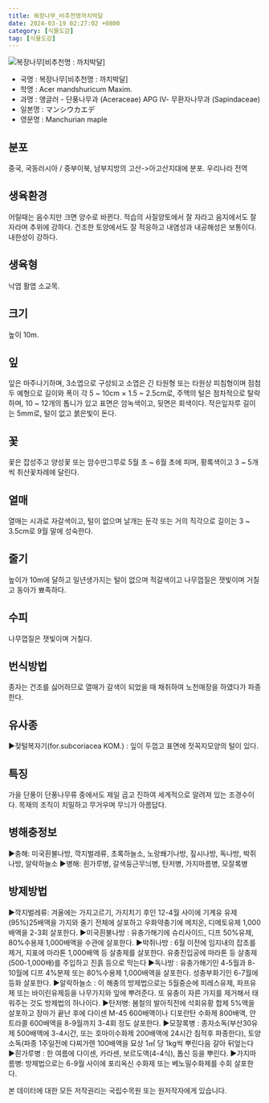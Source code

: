 ```yaml
---
title: 복장나무_비추천명까치박달
date: 2024-03-19 02:27:02 +0800
category: [식물도감]
tag: [식물도감]
---
```




![복장나무[비추천명 : 까치박달]](/fileUpload/plants/basic/Aceraceae/Acer/2231/1_th2.JPG)
- 국명 : 복장나무[비추천명 : 까치박달]
- 학명 : Acer mandshuricum Maxim.
- 과명 : 앵글러 - 단풍나무과 (Aceraceae) APG Ⅳ- 무환자나무과 (Sapindaceae)
- 일본명 : マンシウカエデ
- 영문명 : Manchurian maple


## 분포
중국, 국동러시아 / 중부이북, 남부지방의 고산->아고산지대에 분포. 우리나라 전역
## 생육환경
어릴때는 음수지만 크면 양수로 바뀐다. 적습의 사질양토에서 잘 자라고 음지에서도 잘 자라며 추위에 강하다. 건조한 토양에서도 잘 적응하고 내염성과 내공해성은 보통이다. 내한성이 강하다.
## 생육형
낙엽 활엽 소교목. 
## 크기
높이 10m.
## 잎
잎은 마주나기하며, 3소엽으로 구성되고 소엽은 긴 타원형 또는 타원상 피침형이며 점첨두 예형으로 길이와 폭이 각  5 ~ 10cm × 1.5 ~ 2.5cm로, 주맥의 털은 점차적으로 탈락하며, 10 ~ 12개의 톱니가 있고 표면은 암녹색이고, 뒷면은 회색이다.  작은잎자루 길이는 5mm로, 털이 없고 붉은빛이 돈다.  
## 꽃
꽃은 잡성주고 양성꽃 또는 암수딴그루로 5월 초 ~ 6월 초에 피며, 황록색이고 3 ~ 5개씩 취산꽃차례에 달린다.
## 열매
열매는 시과로 자갈색이고, 털이 없으며 날개는 둔각 또는 거의 직각으로 길이는 3 ~ 3.5cm로 9월 말에 성숙한다.
## 줄기
높이가 10m에 달하고 일년생가지는 털이 없으며 적갈색이고 나무껍질은 잿빛이며 거칠고 동아가 뾰족하다.
## 수피
나무껍질은 잿빛이며 거칠다.
## 번식방법
종자는 건조를 싫어하므로 열매가 갈색이 되었을 때 채취하여 노천매장을 하였다가 파종한다.
## 유사종
▶젖털복자기(for.subcoriacea KOM.) : 잎이 두껍고 표면에 젓꼭지모양의 털이 있다.
## 특징
가을 단풍이 단풍나무류 중에서도 제일 곱고 진하여 세계적으로 알려져 있는 조경수이다. 목재의 조직이 치밀하고 무거우며 무늬가 아름답다.
## 병해충정보
▶충해: 미국흰불나방, 깍지벌레류, 초록하늘소, 노랑쐐기나방, 짚시나방, 독나방,  박쥐나방, 알락하늘소▶병해: 흰가루병, 갈색둥근무늬병, 탄저병, 가지마름병, 모잘록병
## 방제방법
▶깍지벌레류: 겨울에는 가지고르기, 가지치기 후인 12-4월 사이에 기계유 유제(95%)25배액을 가지와 줄기 전체에 살포하고 우화약충기에 메치온, 디메토유제 1,000배액을 2-3회 살포한다.▶미국흰불나방 : 유충가해기에 슈리사이드, 디프 50%유제, 80%수용재 1,000배액을 수관에 살포한다. ▶박쥐나방 : 6월 이전에 임지내의 잡초를 제거, 지표에 마라톤 1,000배액 등 살충제를 살포한다. 유충진입공에 마라톤 등 살충제(500-1,000배)를 주입하고 진흙 등으로 막는다▶독나방 : 유충가해기인 4-5월과 8-10월에 디프 4%분제 또는 80%수용제 1,000배액을 살포한다. 성충부화기인 6-7월에 등화 살포한다.▶알락하늘소 : 이 해충의 방제법으로는 5월중순에 피레스유제, 파프유제 또는 바이린유제등을 나무가지와 잎에 뿌려준다. 또 유충이 자른 가지를 제거해서 태워주는 것도 방제법의 하나이다. ▶탄저병: 봄철의 발아직전에 석회유황 합제 5%액을 살포하고 장마가 끝난 후에 다이센 M-45 600배액이나 디포란탄 수화제 800배액, 안트라콜 600배액을 8-9월까지 3-4회 정도 살포한다.▶모잘록병 : 종자소독(부산30유제 500배액에 3-4시간, 또는 호마이수화제 200배액에 24시간 침적후 파종한다), 토양소독(파종 1주일전에 다찌가렌 100배액을 묘상 1㎡ 당 1kg씩 뿌린다음 갈아 뒤엎는다▶흰가루병 : 한 여름에 다이센, 카라센, 보르도액(4-4식), 톱신 등을 뿌린다.▶가지마름병: 방제법으로는 6-9월 사이에 포리옥신 수화제 또는 베노밀수화제를 수회 살포한다.






본 데이터에 대한 모든 저작권리는 국립수목원 또는 원저작자에게 있습니다.
